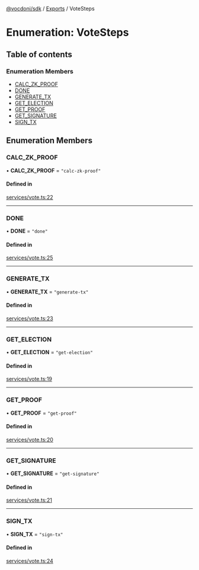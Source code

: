 [@vocdoni/sdk](/sdk) / [Exports](../modules) / VoteSteps

# Enumeration: VoteSteps

## Table of contents

### Enumeration Members

- [CALC\_ZK\_PROOF](VoteSteps.md#calc_zk_proof)
- [DONE](VoteSteps#done)
- [GENERATE\_TX](VoteSteps.md#generate_tx)
- [GET\_ELECTION](VoteSteps.md#get_election)
- [GET\_PROOF](VoteSteps.md#get_proof)
- [GET\_SIGNATURE](VoteSteps.md#get_signature)
- [SIGN\_TX](VoteSteps.md#sign_tx)

## Enumeration Members

### CALC\_ZK\_PROOF

• **CALC\_ZK\_PROOF** = ``"calc-zk-proof"``

#### Defined in

[services/vote.ts:22](https://github.com/vocdoni/vocdoni-sdk/blob/9e24a20/src/services/vote.ts#L22)

___

### DONE

• **DONE** = ``"done"``

#### Defined in

[services/vote.ts:25](https://github.com/vocdoni/vocdoni-sdk/blob/9e24a20/src/services/vote.ts#L25)

___

### GENERATE\_TX

• **GENERATE\_TX** = ``"generate-tx"``

#### Defined in

[services/vote.ts:23](https://github.com/vocdoni/vocdoni-sdk/blob/9e24a20/src/services/vote.ts#L23)

___

### GET\_ELECTION

• **GET\_ELECTION** = ``"get-election"``

#### Defined in

[services/vote.ts:19](https://github.com/vocdoni/vocdoni-sdk/blob/9e24a20/src/services/vote.ts#L19)

___

### GET\_PROOF

• **GET\_PROOF** = ``"get-proof"``

#### Defined in

[services/vote.ts:20](https://github.com/vocdoni/vocdoni-sdk/blob/9e24a20/src/services/vote.ts#L20)

___

### GET\_SIGNATURE

• **GET\_SIGNATURE** = ``"get-signature"``

#### Defined in

[services/vote.ts:21](https://github.com/vocdoni/vocdoni-sdk/blob/9e24a20/src/services/vote.ts#L21)

___

### SIGN\_TX

• **SIGN\_TX** = ``"sign-tx"``

#### Defined in

[services/vote.ts:24](https://github.com/vocdoni/vocdoni-sdk/blob/9e24a20/src/services/vote.ts#L24)
